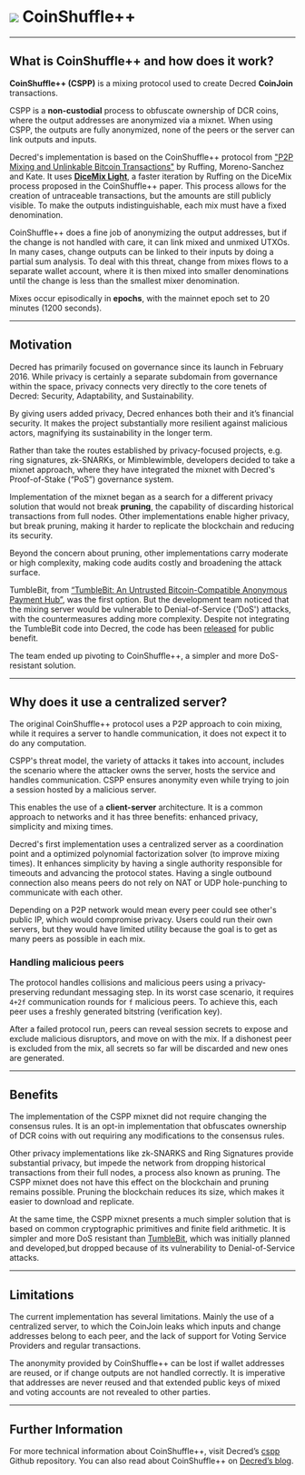 # <img class="dcr-icon" src="/img/dcr-icons/LockEye.svg" /> CoinShuffle++

---

## What is CoinShuffle++ and how does it work?

**CoinShuffle++ (CSPP)** is a mixing protocol used to create Decred **CoinJoin** transactions.

CSPP is a **non-custodial** process to obfuscate ownership of DCR coins, where the output addresses are anonymized via a mixnet. When using CSPP, the outputs are fully anonymized, none of the peers or the server can link outputs and inputs.

Decred's implementation is based on the CoinShuffle++ protocol from ["P2P Mixing and Unlinkable Bitcoin Transactions"](https://decred.org/research/ruffing2016.pdf) by Ruffing, Moreno-Sanchez and Kate. It uses [**DiceMix Light**](https://github.com/ElementsProject/dicemix/blob/master/doc/protocol.md), a faster iteration by Ruffing on the DiceMix process proposed in the CoinShuffle++ paper. This process allows for the creation of untraceable transactions, but the amounts are still publicly visible.  To make the outputs indistinguishable, each mix must have a fixed denomination.

CoinShuffle++ does a fine job of anonymizing the output addresses, but if the change is not handled with care, it can link mixed and unmixed UTXOs. In many cases, change outputs can be linked to their inputs by doing a partial sum analysis. To deal with this threat, change from mixes flows to a separate wallet account, where it is then mixed into smaller denominations until the change is less than the smallest mixer denomination.

Mixes occur episodically in **epochs**, with the mainnet epoch set to 20 minutes (1200 seconds).

---

## Motivation

Decred has primarily focused on governance since its launch in February 2016. While privacy is certainly a separate subdomain from governance within the space, privacy connects very directly to the core tenets of Decred: Security, Adaptability, and Sustainability.

By giving users added privacy, Decred enhances both their and it’s financial security. It makes the project substantially more resilient against malicious actors, magnifying its sustainability in the longer term.

Rather than take the routes established by privacy-focused projects, e.g. ring signatures, zk-SNARKs, or Mimblewimble, developers decided to take a mixnet approach, where they have integrated the mixnet with Decred's Proof-of-Stake (“PoS”) governance system.

Implementation of the mixnet began as a search for a different privacy solution that would not break **pruning**, the capability of discarding historical transactions from full nodes. Other implementations enable higher privacy, but break pruning, making it harder to replicate the blockchain and reducing its security.

Beyond the concern about pruning, other implementations carry moderate or high complexity, making code audits costly and broadening the attack surface.

TumbleBit, from  [“TumbleBit: An Untrusted Bitcoin-Compatible Anonymous Payment Hub”](https://decred.org/research/heilman2016.pdf), was the first option. But the development team noticed that the mixing server would be vulnerable to Denial-of-Service ('DoS') attacks, with the countermeasures adding more complexity. Despite not integrating the TumbleBit code into Decred, the code has been [released](https://github.com/decred/tumblebit) for public benefit.

The team ended up pivoting to CoinShuffle++, a simpler and more DoS-resistant solution.

---

## Why does it use a centralized server?

The original CoinShuffle++ protocol uses a P2P approach to coin mixing, while it requires a server to handle communication, it does not expect it to do any computation. 

CSPP's threat model, the variety of attacks it takes into account, includes the scenario where the attacker owns the server, hosts the service and handles communication. CSPP ensures anonymity even while trying to join a session hosted by a malicious server. 

This enables the use of a **client-server** architecture. It is a common approach to networks and it has three benefits: enhanced privacy, simplicity and mixing times.

Decred's first implementation uses a centralized server as a coordination point and a optimized polynomial factorization solver (to improve mixing times). It enhances simplicity by having a single authority responsible for timeouts and advancing the protocol states.  Having a single outbound connection also means peers do not rely on NAT or UDP hole-punching to communicate with each other.

Depending on a P2P network would mean every peer could see other's public IP, which would compromise privacy. Users could run their own servers, but they would have limited utility because the goal is to get as many peers as possible in each mix.

### Handling malicious peers

The protocol handles collisions and malicious peers using a privacy-preserving redundant messaging step. In its worst case scenario, it requires `4+2f` communication rounds for `f` malicious peers. To achieve this, each peer uses a freshly generated bitstring (verification key).

After a failed protocol run, peers can reveal session secrets to expose and exclude malicious disruptors, and move on with the mix. If a dishonest peer is excluded from the mix, all secrets so far will be discarded and new ones are generated.

---

## Benefits

The implementation of the CSPP mixnet did not require changing the consensus rules. It is an opt-in implementation that  obfuscates ownership of DCR coins with out requiring any modifications to the consensus rules.

Other privacy implementations like zk-SNARKS and Ring Signatures provide substantial privacy, but impede the network from dropping historical transactions from their full nodes, a process also known as pruning. The CSPP mixnet does not have this effect on the blockchain and pruning remains possible. Pruning the blockchain reduces its size, which makes it easier to download and replicate.

At the same time, the CSPP mixnet presents a much simpler solution that is based on common cryptographic primitives and finite field arithmetic. It is simpler and more DoS resistant than [TumbleBit](https://decred.org/research/heilman2016.pdf), which was initially planned and developed,but dropped because of its vulnerability to Denial-of-Service attacks.

---

## Limitations

The current implementation has several limitations. Mainly the use of a centralized server, to which the CoinJoin leaks which inputs and change addresses belong to each peer, and the lack of support for Voting Service Providers and regular transactions.

The anonymity provided by CoinShuffle++ can be lost if wallet addresses  are reused, or if change outputs are not handled correctly. It is imperative that addresses are never reused and that extended public keys of mixed and voting accounts are not revealed to other parties.

---

## Further Information

For more technical information about CoinShuffle++, visit Decred’s [cspp](https://github.com/decred/cspp) Github repository. You can also read about CoinShuffle++ on [Decred’s blog](https://blog.decred.org/2019/08/28/Iterating-Privacy/).
